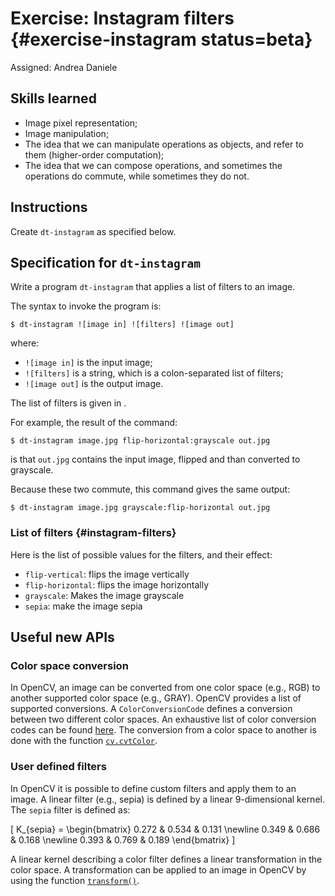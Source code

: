 # Exercise: Instagram filters  {#exercise-instagram status=beta}

Assigned: Andrea Daniele

## Skills learned

* Image pixel representation;
* Image manipulation;
* The idea that we can manipulate operations as objects, and refer to them (higher-order computation);
* The idea that we can compose operations, and sometimes the operations do commute,
  while sometimes they do not.

## Instructions

Create `dt-instagram` as specified below.

## Specification for `dt-instagram`

Write a program `dt-instagram` that applies a list of filters to an image.

The syntax to invoke the program is:

    $ dt-instagram ![image in] ![filters] ![image out]

where:

- `![image in]` is the input image;
- `![filters]` is a string, which is a colon-separated list of filters;
- `![image out]` is the output image.

The list of filters is given in [](#instagram-filters).

For example, the result of the command:

    $ dt-instagram image.jpg flip-horizontal:grayscale out.jpg

is that `out.jpg` contains the input image, flipped and than converted to grayscale.

Because these two commute, this command gives the same output:

    $ dt-instagram image.jpg grayscale:flip-horizontal out.jpg



### List of filters {#instagram-filters}

Here is the list of possible values for the filters, and their effect:

- `flip-vertical`: flips the image vertically
- `flip-horizontal`: flips the image horizontally
- `grayscale`: Makes the image grayscale
- `sepia`: make the image sepia


## Useful new APIs

### Color space conversion

In OpenCV, an image can be converted from one color space (e.g., RGB) to another
supported color space (e.g., GRAY). OpenCV provides a list of supported
conversions. A `ColorConversionCode` defines a conversion between two different
color spaces. An exhaustive list of color conversion codes can be found
[here](http://docs.opencv.org/3.3.0/d7/d1b/group__imgproc__misc.html#ga4e0972be5de079fed4e3a10e24ef5ef0).
The conversion from a color space to another is done with the function
[`cv.cvtColor`](http://docs.opencv.org/2.4/modules/imgproc/doc/miscellaneous_transformations.html#cv2.cvtColor).


### User defined filters

In OpenCV it is possible to define custom filters and apply them to an image.
A linear filter (e.g., sepia) is defined by a linear 9-dimensional kernel.
The `sepia` filter is defined as:

\[
K_{sepia} =
\begin{bmatrix}
    0.272 & 0.534 & 0.131 \newline
    0.349 & 0.686 & 0.168 \newline
    0.393 & 0.769 & 0.189
\end{bmatrix}
\]

A linear kernel describing a color filter defines a linear transformation in the
color space. A transformation can be applied to an image in OpenCV by using the function
[`transform()`](http://docs.opencv.org/2.4/modules/core/doc/operations_on_arrays.html#cv2.transform).
